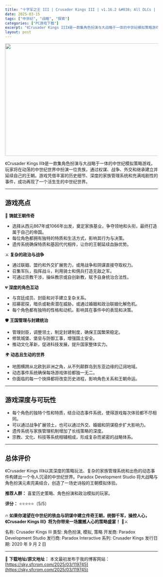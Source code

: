 ```yaml
---
title: "十字军之王 III | Crusader Kings III | v1.16.2 &#038; All DLCs | 支持繁简中文"
date: 2025-03-15
tags: ["中世纪", "战略", "探索"]
categories: ["PC游戏下载"]
excerpt: "《Crusader Kings III》是一款集角色扮演与大战略于一体的中世纪模拟策略游戏，玩家将在动荡的中世纪世界中扮演一位贵族，通过权谋、战争、外交和继承建立并延续自己的王朝。游戏凭借丰富的历史细节、深度的家族管理系统和充满戏剧性的事件，成功再现了一个活生生的中世纪世界。 游戏亮点 👑 铸就王朝&hellip;"
layout: post
---
```


<img class="aligncenter size-full wp-image-119746" src="https://sky.sfcrom.com/wp-content/uploads/2025/03/2025031502280815.webp" alt="" width="660" height="370" />

《Crusader Kings III》是一款集角色扮演与大战略于一体的中世纪模拟策略游戏，玩家将在动荡的中世纪世界中扮演一位贵族，通过权谋、战争、外交和继承建立并延续自己的王朝。游戏凭借丰富的历史细节、深度的家族管理系统和充满戏剧性的事件，成功再现了一个活生生的中世纪世界。

<hr />

<h2><strong>游戏亮点</strong></h2>
👑 <strong>铸就王朝传奇</strong>
<ul>
 	<li>选择从西元867年或1066年出发，奠定家族基业，争夺领地和头衔，最终打造属于自己的帝国。</li>
 	<li>每位角色都拥有独特的特质和生活方式，影响其行为与决策。</li>
 	<li>遗传系统确保特质和基因代代相传，让你的王朝延续血脉优势。</li>
</ul>
⚔️ <strong>复杂的政治与战争</strong>
<ul>
 	<li>通过联姻、盟约和外交扩展势力，或用战争和阴谋直接夺取权力。</li>
 	<li>召集军队，指挥战斗，利用骑士和佣兵打造无敌之军。</li>
 	<li>可通过宗教干涉，操纵教宗或自创新教，赋予自身统治合法性。</li>
</ul>
💔 <strong>深度的角色互动</strong>
<ul>
 	<li>与宫廷成员、封臣和对手建立复杂关系。</li>
 	<li>招募密探，暗杀或勒索潜在威胁，或通过婚姻和政治联姻化解危机。</li>
 	<li>每个角色都有独特的性格和动机，影响其在事件中的表现和决策。</li>
</ul>
🛡️ <strong>王国管理与封建统治</strong>
<ul>
 	<li>管理封臣，调整领土，制定封建制度，确保王国繁荣稳定。</li>
 	<li>修筑城堡、堡垒与防御工事，增强国土安全。</li>
 	<li>推动文化革新，促进科技发展，提升国家整体实力。</li>
</ul>
🌍 <strong>动态且生动的世界</strong>
<ul>
 	<li>地图横跨从北欧到非洲之角，从不列颠群岛到东亚边缘的辽阔地域。</li>
 	<li>动态事件系统确保每场游戏体验都独一无二。</li>
 	<li>你面临的每一个抉择都将改变历史进程，影响角色关系和王朝命运。</li>
</ul>

<hr />

<h2><strong>游戏深度与可玩性</strong></h2>
<ul>
 	<li>每个角色的独特个性和特质，结合动态事件系统，使得游戏每次体验都不尽相同。</li>
 	<li>可以通过战争扩展领土，也可以通过外交、婚姻和阴谋稳步扩大影响力。</li>
 	<li>遗传系统与家族管理机制增加了长线策略的深度。</li>
 	<li>宗教、文化、科技等系统相辅相成，形成复杂而紧密的战略体系。</li>
</ul>

<hr />

<h2><strong>总体评价</strong></h2>
《Crusader Kings III》以其深度的策略玩法、复杂的家族管理系统和出色的动态事件构建出一个令人沉浸的中世纪世界。Paradox Development Studio 将大战略与角色扮演元素完美结合，创造了一场史诗般的王朝模拟体验。

<strong>推荐人群：</strong> 喜爱历史策略、角色扮演和政治模拟的玩家。

<strong>评分：</strong> ⭐⭐⭐⭐⭐（5/5）

🔥 <strong>如果你渴望在中世纪的铁血与阴谋中建立传奇王朝，统御千军，操控人心，《Crusader Kings III》将为你带来一场震撼人心的策略盛宴！</strong> 👑⚔️

名称: Crusader Kings III
类型: 角色扮演, 模拟, 策略
开发商: Paradox Development Studio
发行商: Paradox Interactive
系列: Crusader Kings
发行日期: 2020 年 9 月 2 日

---
📖 **下载地址/原文地址：** 本文最初发布于我的博客网站：[https://sky.sfcrom.com/2025/03/119745](https://sky.sfcrom.com/2025/03/119745)
